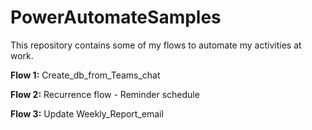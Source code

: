 # PowerAutomateSamples
This repository contains some of my flows to automate my activities at work.

**Flow 1:** Create_db_from_Teams_chat

**Flow 2:** Recurrence flow - Reminder schedule

**Flow 3:** Update Weekly_Report_email
